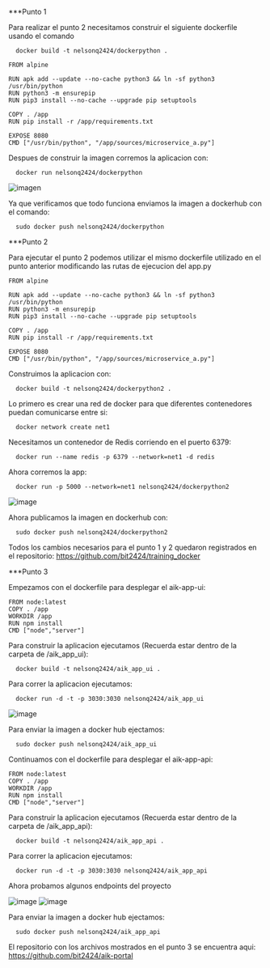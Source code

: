 ***Punto 1

Para realizar el punto 2 necesitamos construir el siguiente dockerfile usando el comando 

~~~
  docker build -t nelsonq2424/dockerpython .
~~~

~~~
FROM alpine

RUN apk add --update --no-cache python3 && ln -sf python3 /usr/bin/python
RUN python3 -m ensurepip
RUN pip3 install --no-cache --upgrade pip setuptools

COPY . /app
RUN pip install -r /app/requirements.txt

EXPOSE 8080
CMD ["/usr/bin/python", "/app/sources/microservice_a.py"]
~~~

Despues de construir la imagen corremos la aplicacion con:
~~~
  docker run nelsonq2424/dockerpython
~~~

![imagen](https://user-images.githubusercontent.com/44851531/168937945-8300703b-d2d6-47e0-80df-4b05c8a5eff3.png)

Ya que verificamos que todo funciona enviamos la imagen a dockerhub con el comando:

~~~
  sudo docker push nelsonq2424/dockerpython
~~~

***Punto 2

Para ejecutar el punto 2 podemos utilizar el mismo dockerfile utilizado en el punto anterior modificando las rutas de ejecucion del app.py

~~~
FROM alpine

RUN apk add --update --no-cache python3 && ln -sf python3 /usr/bin/python
RUN python3 -m ensurepip
RUN pip3 install --no-cache --upgrade pip setuptools

COPY . /app
RUN pip install -r /app/requirements.txt

EXPOSE 8080
CMD ["/usr/bin/python", "/app/sources/microservice_a.py"]
~~~

Construimos la aplicacion con:

~~~
  docker build -t nelsonq2424/dockerpython2 .
~~~

Lo primero es crear una red de docker para que diferentes contenedores puedan comunicarse entre si:
```
  docker network create net1
```

Necesitamos un contenedor de Redis corriendo en el puerto 6379:
~~~
  docker run --name redis -p 6379 --network=net1 -d redis
~~~

Ahora corremos la app:
```
  docker run -p 5000 --network=net1 nelsonq2424/dockerpython2
```

![image](https://user-images.githubusercontent.com/44851531/168946810-59990a16-60c6-4ce3-9e94-60d3627b04bc.png)

Ahora publicamos la imagen en dockerhub con:

```
  sudo docker push nelsonq2424/dockerpython2
```

Todos los cambios necesarios para el punto 1 y 2 quedaron registrados en el repositorio:
https://github.com/bit2424/training_docker

***Punto 3

Empezamos con el dockerfile para desplegar el aik-app-ui:
```
FROM node:latest
COPY . /app
WORKDIR /app
RUN npm install
CMD ["node","server"]
```

Para construir la aplicacion ejecutamos (Recuerda estar dentro de la carpeta de /aik_app_ui):
```
  docker build -t nelsonq2424/aik_app_ui .
```

Para correr la aplicacion ejecutamos:
```
  docker run -d -t -p 3030:3030 nelsonq2424/aik_app_ui
```

![image](https://user-images.githubusercontent.com/44851531/168950464-8b59595a-864f-40dd-98f0-2c95baa902ca.png)


Para enviar la imagen a docker hub ejectamos:
```
  sudo docker push nelsonq2424/aik_app_ui
```

Continuamos con el dockerfile para desplegar el aik-app-api:
```
FROM node:latest
COPY . /app
WORKDIR /app
RUN npm install
CMD ["node","server"]
```

Para construir la aplicacion ejecutamos (Recuerda estar dentro de la carpeta de /aik_app_api):
```
  docker build -t nelsonq2424/aik_app_api .
```

Para correr la aplicacion ejecutamos:
```
  docker run -d -t -p 3030:3030 nelsonq2424/aik_app_api
```
Ahora probamos algunos endpoints del proyecto

![image](https://user-images.githubusercontent.com/44851531/168950917-55178afa-d133-4d4e-9ef0-b364cc3e5e63.png)
![image](https://user-images.githubusercontent.com/44851531/168950734-9879129a-b64a-43fd-90c0-29f08b15849b.png)


Para enviar la imagen a docker hub ejectamos:
```
  sudo docker push nelsonq2424/aik_app_api
```

El repositorio con los archivos mostrados en el punto 3 se encuentra aqui:
https://github.com/bit2424/aik-portal

